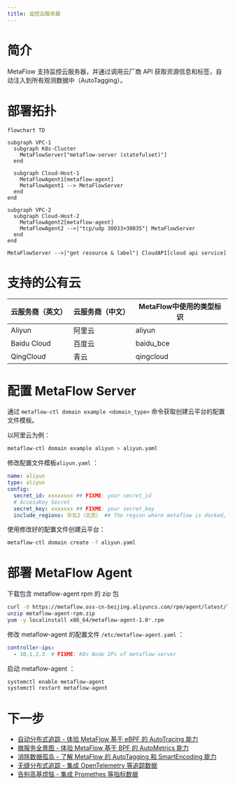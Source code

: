 ```yaml
---
title: 监控云服务器
---
```


# 简介

MetaFlow 支持监控云服务器，并通过调用云厂商 API 获取资源信息和标签，自动注入到所有观测数据中（AutoTagging）。

# 部署拓扑

```mermaid
flowchart TD

subgraph VPC-1
  subgraph K8s-Cluster
    MetaFlowServer["metaflow-server (statefulset)"]
  end

  subgraph Cloud-Host-1
    MetaFlowAgent1[metaflow-agent]
    MetaFlowAgent1 --> MetaFlowServer
  end
end

subgraph VPC-2
  subgraph Cloud-Host-2
    MetaFlowAgent2[metaflow-agent]
    MetaFlowAgent2 -->|"tcp/udp 30033+30035"| MetaFlowServer
  end
end

MetaFlowServer -->|"get resource & label"| CloudAPI[cloud api service]
```

# 支持的公有云

| 云服务商（英文）    | 云服务商（中文）   | MetaFlow中使用的类型标识    |
| ---------------- | ---------------- | ------------------------ |
| Aliyun           | 阿里云            | aliyun                   |
| Baidu Cloud      | 百度云            | baidu_bce                |
| QingCloud        | 青云              | qingcloud                |

# 配置 MetaFlow Server

通过 `metaflow-ctl domain example <domain_type>` 命令获取创建云平台的配置文件模板。

以阿里云为例：
```bash
metaflow-ctl domain example aliyun > aliyun.yaml
```
修改配置文件模板`aliyun.yaml` ：
```yaml
name: aliyun
type: aliyun
config:
  secret_id: xxxxxxxx ## FIXME: your secret_id
  # AccessKey Secret
  secret_key: xxxxxxx ## FIXME: your secret_key
  include_regions: 华北2（北京） ## The region where metaflow is docked, if it is empty, it means all regions, and the regions are separated by commas
```
使用修改好的配置文件创建云平台：
```bash
metaflow-ctl domain create -f aliyun.yaml
```

# 部署 MetaFlow Agent

下载包含 metaflow-agent rpm 的 zip 包
```bash
curl -O https://metaflow.oss-cn-beijing.aliyuncs.com/rpm/agent/latest/linux/amd64/metaflow-agent-rpm.zip
unzip metaflow-agent-rpm.zip
yum -y localinstall x86_64/metaflow-agent-1.0*.rpm
```

修改 metaflow-agent 的配置文件 `/etc/metaflow-agent.yaml` ：
```yaml
controller-ips:
  - 10.1.2.3  # FIXME: K8s Node IPs of metaflow-server
```

启动 metaflow-agent ：

```bash
systemctl enable metaflow-agent
systemctl restart metaflow-agent
```

# 下一步

- [自动分布式追踪 - 体验 MetaFlow 基于 eBPF 的 AutoTracing 能力](../auto-tracing/overview/)
- [微服务全景图 - 体验 MetaFlow 基于 BPF 的 AutoMetrics 能力](../auto-metrics/overview/)
- [消除数据孤岛 - 了解 MetaFlow 的 AutoTagging 和 SmartEncoding 能力](../auto-tagging/elimilate-data-silos/)
- [无缝分布式追踪 - 集成 OpenTelemetry 等追踪数据](../agent-integration/tracing/overview/)
- [告别高基烦恼 - 集成 Promethes 等指标数据](../agent-integration/metrics/overview/)
